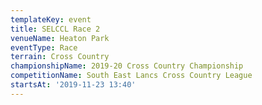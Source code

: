 ```yaml
---
templateKey: event
title: SELCCL Race 2
venueName: Heaton Park
eventType: Race
terrain: Cross Country
championshipName: 2019-20 Cross Country Championship
competitionName: South East Lancs Cross Country League
startsAt: '2019-11-23 13:40'
---
```

